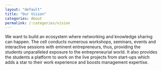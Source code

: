 ```yaml
---
layout: "default"
title: "Our Vision"
categories: About
permalink: /:categories/vision
---
```


We want to build an ecosystem where networking and knowledge sharing can happen. The cell conducts numerous workshops, seminars, events and interactive sessions with eminent entrepreneurs, thus, providing the students unparalleled exposure to the entrepreneurial world. It also provides the students a platform to work on the live projects from start-ups which adds a star to their work experience and boosts management expertise.
